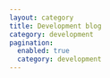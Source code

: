 ```yaml
---
layout: category
title: Development blog
category: development
pagination:
  enabled: true
  category: development
---
```


